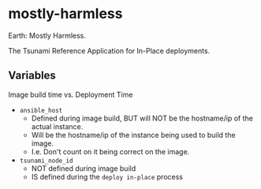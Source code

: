 # mostly-harmless
Earth: Mostly Harmless.

The Tsunami Reference Application for In-Place deployments.

## Variables
Image build time vs. Deployment Time

* `ansible_host`
  - Defined during image build, BUT will NOT be the hostname/ip of the actual instance.
  - Will be the hostname/ip of the instance being used to build the image.
  - I.e. Don't count on it being correct on the image.
* `tsunami_node_id`
  - NOT defined during image build
  - IS defined during the `deploy in-place` process
